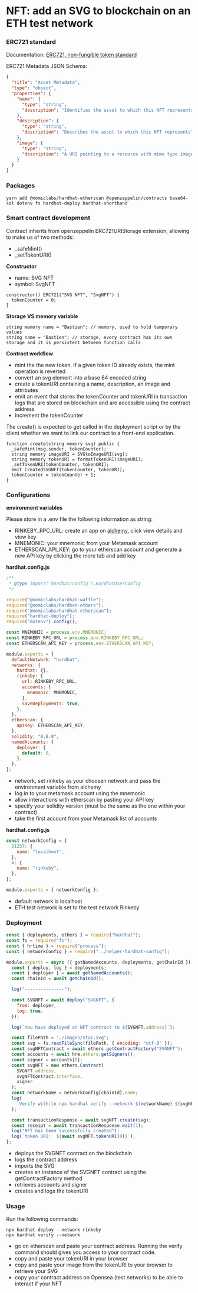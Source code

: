 # NFT: add an SVG to blockchain on an ETH test network

### ERC721 standard

Documentation:
[ERC721, non-fungible token standard](https://eips.ethereum.org/EIPS/eip-721)

ERC721 Metadata JSON Schema:

```json
{
  "title": "Asset Metadata",
  "type": "object",
  "properties": {
    "name": {
      "type": "string",
      "description": "Identifies the asset to which this NFT represents"
    },
    "description": {
      "type": "string",
      "description": "Describes the asset to which this NFT represents"
    },
    "image": {
      "type": "string",
      "description": "A URI pointing to a resource with mime type image/* representing the asset to which this NFT represents. Consider making any images at a width between 320 and 1080 pixels and aspect ratio between 1.91:1 and 4:5 inclusive."
    }
  }
}
```

### Packages

```shell
yarn add @nomiclabs/hardhat-etherscan @openzeppelin/contracts base64-sol dotenv fs hardhat-deploy hardhat-shorthand
```

### Smart contract development

Contract inherits from openzeppelin ERC721URIStorage extension, allowing to make us of two methods:

- \_safeMint()
- \_setTokenURI()

**Constructor**

- name: SVG NFT
- symbol: SvgNFT

```solidity
constructor() ERC721("SVG NFT", "SvgNFT") {
  tokenCounter = 0;
}
```

**Storage VS memory variable**

```solidity
string memory name = "Bastien"; // memory, used to hold temporary values
string name = "Bastien"; // storage, every contract has its own storage and it is persistent between function calls
```

**Contract workflow**

- mint the the new token. If a given token ID already exists, the mint operation is reverted
- convert an svg element into a base 64 encoded string
- create a tokenURI containing a name, description, an image and attributes
- emit an event that stores the tokenCounter and tokenURI in transaction logs that are stored on blockchain and are accessible using the contract address
- increment the tokenCounter

The create() is expected to get called in the deployment script or by the client whether we want to link our contract to a front-end application.

```solidity
function create(string memory svg) public {
  _safeMint(msg.sender, tokenCounter);
  string memory imageURI = SVGtoImageURI(svg);
  string memory tokenURI = formatTokenURI(imageURI);
  _setTokenURI(tokenCounter, tokenURI);
  emit CreatedSVGNFT(tokenCounter, tokenURI);
  tokenCounter = tokenCounter + 1;
}
```

### Configurations

**environment variables**

Please store in a .env file the following information as string:

- RINKEBY_RPC_URL: create an app on [alchemy](https://dashboard.alchemyapi.io/), click view details and view key
- MNEMONIC: your mnemonic from your Metamask account
- ETHERSCAN_API_KEY: go to your etherscan account and generate a new API key by clicking the more tab and add key

**hardhat.config.js**

```javascript
/**
 * @type import('hardhat/config').HardhatUserConfig
 */

require("@nomiclabs/hardhat-waffle");
require("@nomiclabs/hardhat-ethers");
require("@nomiclabs/hardhat-etherscan");
require("hardhat-deploy");
require("dotenv").config();

const MNEMONIC = process.env.MNEMONIC;
const RINKEBY_RPC_URL = process.env.RINKEBY_RPC_URL;
const ETHERSCAN_API_KEY = process.env.ETHERSCAN_API_KEY;

module.exports = {
  defaultNetwork: "hardhat",
  networks: {
    hardhat: {},
    rinkeby: {
      url: RINKEBY_RPC_URL,
      accounts: {
        mnemonic: MNEMONIC,
      },
      saveDeployments: true,
    },
  },
  etherscan: {
    apiKey: ETHERSCAN_API_KEY,
  },
  solidity: "0.8.0",
  namedAccounts: {
    deployer: {
      default: 0,
    },
  },
};
```

- network, set rinkeby as your choosen network and pass the environment variable from alchemy
- log in to your metamask account using the mnemonic
- allow interactions with etherscan by pasting your API key
- specify your solidity version (must be the same as the one within your contract)
- take the first account from your Metamask list of accounts

**hardhat.config.js**

```javascript
const networkConfig = {
  31337: {
    name: "localhost",
  },
  4: {
    name: "rinkeby",
  },
};

module.exports = { networkConfig };
```

- default network is localhost
- ETH test network is set to the test network Rinkeby

### Deployment

```javascript
const { deployments, ethers } = require("hardhat");
const fs = require("fs");
const { hrtime } = require("process");
const { networkConfig } = require("../helper-hardhat-config");

module.exports = async ({ getNamedAccounts, deployments, getChainId }) => {
  const { deploy, log } = deployments;
  const { deployer } = await getNamedAccounts();
  const chainId = await getChainId();

  log("---------------");

  const SVGNFT = await deploy("SVGNFT", {
    from: deployer,
    log: true,
  });

  log(`You have deployed an NFT contract to ${SVGNFT.address}`);

  const filePath = "./images/star.svg";
  const svg = fs.readFileSync(filePath, { encoding: "utf-8" });
  const svgNFTContract = await ethers.getContractFactory("SVGNFT");
  const accounts = await hre.ethers.getSigners();
  const signer = accounts[0];
  const svgNFT = new ethers.Contract(
    SVGNFT.address,
    svgNFTContract.interface,
    signer
  );
  const networkName = networkConfig[chainId].name;
  log(
    `Verify with:\n npx hardhat verify --network ${networkName} ${svgNFT.address}`
  );

  const transactionResponse = await svgNFT.create(svg);
  const receipt = await transactionResponse.wait(1);
  log("NFT has been successfully created");
  log(`token URI:  ${await svgNFT.tokenURI(0)}`);
};
```

- deploys the SVGNFT contract on the blockchain
- logs the contract address
- imports the SVG
- creates an instance of the SVGNFT contract using the getContractFactory method
- retrieves accounts and signer
- creates and logs the tokenURI

### Usage

Run the following commands:

```shell
npx hardhat deploy --network rinkeby
npx hardhat verify --network
```

- go on etherscan and paste your contract address. Running the verify command should gives you access to your contract code.
- copy and paste your tokenURI in your browser
- copy and paste your image from the tokenURI to your browser to retrieve your SVG
- copy your contract address on Opensea (test networks) to be able to interact if your NFT
